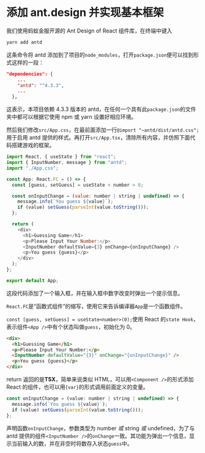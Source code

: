 # 添加 ant.design 并实现基本框架

我们使用蚂蚁金服开源的 Ant Design of React 组件库，在终端中键入

```bash
yarn add antd
```

这条命令将 antd 添加到了项目的`node_modules`，打开`package.json`便可以找到形式这样的一段：

```json
"dependencies": {
    ...
    "antd": "^4.3.3",
    ...
  },
```

这表示，本项目依赖 4.3.3 版本的 antd，在任何一个具有此`package.json`的文件夹中都可以根据它使用 npm 或 yarn 设置好相应环境。

然后我们修改`src/App.css`，在最前面添加一行`@import "~antd/dist/antd.css";`用于启用 antd 提供的样式。再打开`src/App.tsx`，清除所有内容，并仿照下面代码搭建游戏的框架。

```javascript
import React, { useState } from "react";
import { InputNumber, message } from "antd";
import "./App.css";

const App: React.FC = () => {
  const [guess, setGuess] = useState < number > 0;

  const onInputChange = (value: number | string | undefined) => {
    message.info(`You guess ${value}`);
    if (value) setGuess(parseInt(value.toString()));
  };

  return (
    <div>
      <h1>Guessing Game</h1>
      <p>Please Input Your Number:</p>
      <InputNumber defaultValue={3} onChange={onInputChange} />
      <p>You guess {guess}</p>
    </div>
  );
};

export default App;
```

这段代码添加了一个输入框，并在输入框中数字改变时弹出一个提示信息。

`React.FC`是“函数式组件”的缩写，使用它来告诉编译器`App`是一个函数组件。

`const [guess, setGuess] = useState<number>(0);`使用 React 的`state Hook`，表示组件`<App />`中有个状态叫做`guess`，初始化为 0。

```html
<div>
  <h1>Guessing Game</h1>
  <p>Please Input Your Number:</p>
  <InputNumber defaultValue="{3}" onChange="{onInputChange}" />
  <p>You guess {guess}</p>
</div>
```

return 返回的是**TSX**，简单来说类似 HTML，可以用`<Component />`的形式添加 React 的组件，也可以用`{var}`的形式调用前面定义的变量。

```javascript
const onInputChange = (value: number | string | undefined) => {
  message.info(`You guess ${value}`);
  if (value) setGuess(parseInt(value.toString()));
};
```

声明函数`onInputChange`，参数类型为 number _或_ string _或_ undefined，为了与 antd 提供的组件`<InputNumber />`的`onChange`一致。其功能为弹出一个信息，显示当前输入的数，并在非空时将数存入状态`guess`中。
